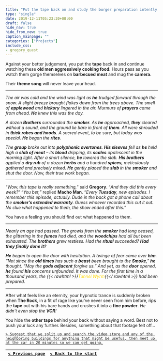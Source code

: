 ```yaml
---
title: "Put the tape back on and study the burger preparation intently."
type: "single"
date: 2019-12-11T05:23:20+00:00
draft: false
hide_nav: true
hide_from_new: true
caption_mainpage: ""
categories: ["Projects"]
include_css:
- gregory_quest
---
```


Against your better judgement, you put the **tape** back in and continue watching these **old men aggressively cooking food**. Hours pass as you watch them gorge themselves on **barbecued meat** and mug the **camera**.

Their **theme song** will never leave your head.

---

*The air was cold and the wind was light as **he** trudged forward through the snow. A slight breeze brought flakes down from the trees above. The smell of **applewood** and **hickory** lingered in the air. Murmurs of **prayers** came from ahead. **He** knew this was the day.*

*A dozen **Brothers** surrounded the **smoker**. As **he** approached, **they** cleared without a sound, and the ground lie bare in front of **them**. All were shrouded in **thick robes and hoods**. A sacred event, to be sure, but today was special. **He** began the **rites**.*

*The **group** broke out into **polyphonic overtones**. **His sleeves** fell as **he** held high a **slab of meat** – its **blood** dripping, its **scales** opalescent in the morning light. After a short silence, **he** lowered the slab. **His brothers** applied a **dry rub** of a dozen **herbs** and a hundred **spices**, meticulously gathered and precisely mixed. **He** gently placed the **slab** in the **smoker** and shut the door. Now, their true work began.*

---

“*Wow, this tape is really something,*” said **Gregory**. “*And they did this every week?*” “*You bet,*” replied **Macho Man**. “*Every **Tuesday**, new episodes. I remember this episode, actually. Dude in the back got a phone call about the **smoker’s extended warranty**. Guess whoever recorded this cut it out. No clue what happened to them, the show ended after this.*”

You have a feeling you should find out what happened to them.

---

*Nearly an age had passed. The growls from the **smoker** had long ceased, the glittering in the **fumes** had died, and the **woodchips** had all but been exhausted. The **brothers** grew restless. Had the **ritual** succeeded? **Had they finally done it?***

***He** began to open the door with hesitation. A twinge of fear came over **him**. “*Not since the **old times** has such a **beast** been brought to the **Smoke**,*” **he** thought. “*May the **gods adjacent** forgive us.*” And yet, as the **door** opened, **he** found **his** concerns unfounded. It was done. For the first time in a thousand years, the {{< rawhtml >}}<em style="color: gold">Tunnel Wyrm</em>{{</ rawhtml >}} had been prepared.*

---

After what feels like an eternity, your hypnotic trance is suddenly broken when **The Rock**, in a fit of rage like you've never seen from him before, rips the **tape** out with his bare hands and crushes it into a **fine powder**. *He didn't even stop the **VCR**!*

You hide the **other tape** behind your back without saying a word. Best not to push your luck any further. Besides, something about that footage felt off...

[``> Suggest that we split up and search the video store and any of the neighboring buildings for anything that might be useful, then meet up at the car in 20 minutes so we can get going.``](../42)

|[``< Previous page``](../41)|[``< Back to the start``](../)|
|---|---|